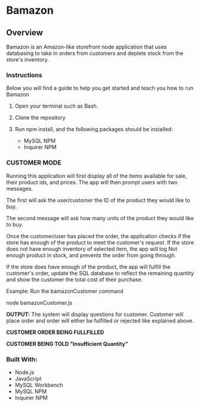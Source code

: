 # **Bamazon**

## **Overview**
Bamazon is an Amazon-like storefront node application that uses databasing to take in orders from customers and deplete stock from the store's inventory.

### **Instructions**
Below you will find a guide to help you get started and teach you how to run Bamazon

1. Open your terminal such as Bash.

2. Clone the repository

2. Run npm install, and the following packages should be installed:

    - MySQL NPM
    - Inquirer NPM

### **CUSTOMER MODE**
Running this application will first display all of the items available for sale, their product ids, and prices. The app will then prompt users with two messages.

The first will ask the user/customer the ID of the product they would like to buy.

The second message will ask how many units of the product they would like to buy.

Once the customer/user has placed the order, the application checks if the store has enough of the product to meet the customer's request. If the store does not have enough inventory of selected item, the app will log Not enough product in stock, and prevents the order from going through.

If the store does have enough of the product, the app will fulfill the customer's order, update the SQL database to reflect the remaining quantity and show the customer the total cost of their purchase.

Example: Run the bamazonCustomer command

node bamazonCustomer.js

**OUTPUT:** The system will display questions for customer. Customer will place order and order will either be fulfilled or rejected like explained above.

**CUSTOMER ORDER BEING FULLFILLED**

**CUSTOMER BEING TOLD "Insufficient Quantity"**

### **Built With:**
- Node.js
- JavaScript
- MySQL Workbench
- MySQL NPM
- Inquirer NPM